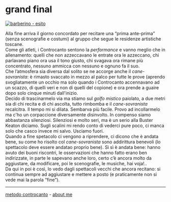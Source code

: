 # grand final

[![](https://live.staticflickr.com/65535/51791908897_11f8806d29_c.jpg "barberino - esito")](https://flic.kr/s/aHBqjzwAJ2)   

Alla fine arriva il giorno concordato per recitare una “prima ante-prima” (senza scenografie e costumi) al gruppo che segue le residenze artistiche toscane.  
Come gli atleti, i Controcanto sentono la *performance* e vanno meglio che in allenamento: quelli che non azzeccavano le entrate ora le azzeccano, chi parlavano piano ora usa il tono giusto, chi svagava ora rimane più concentrato, nessuno ammicca con nessuno e ognuno fa il suo.  
Che l’atmosfera sia diversa dal solito se ne accorge anche il *cane-sovranista*: è rimasto svaccato in mezzo al palco per tutte le prove (aprendo svogliatamente un occhio ma solo quando i Controcanto accennavano ad un scazzo, di quelli veri e non di quelli del copione) e ora prende a guaire dopo solo cinque minuti dall'inizio.  
Decido di trascinarmelo via ma stiamo sul *golfo mistico* paiolato, a due metri sia di chi recita e di chi ascolta, tutto rimbomba e il *cane-sovranista* recalcitra. Il tempo mi si dilata. Sembarva più facile. Provo ad incollarmelo ma c'ho un corpaccione diversamente disinvolto. In compenso siamo abbastanza silenziosi. Silenziosi e molto seri, ma è un serio alla Buster Keaton diciamo. Sugli scalini mi rendo conto di vederci pure poco, ci manca solo che casco invece mi salvo. Usciamo fuori.  
Quando a fine spetacolo ci vengono a riprendere, ci dicono che è andata bene, su come ho risolto col *cane-sovranista* sono addirittura benevoli (lo spettacolo deve essere andatao proprio bene). Sì sì è andata bene: hanno avuto dei buoni riscontri, le osservazioni che hanno fatto erano ben indirizzate, in parte le sapevano anche loro, certo c’è ancora molto da aggiustare, da modificare, poi le scenografie, le musiche, hai voja!..   
Da qui in poi è così, lo vedo dagli spettacoli vecchi che ancora recitano: si continua sempre ad aggiustare e mettere a posto (e praticamente non si vede mai la parola “fine”).   

---   
[metodo controcanto](https://cacioman.github.io/controcanto000.html) - [about me](https://about.me/cacioman)  
